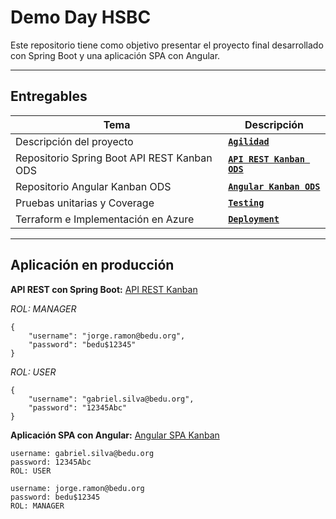 # Demo Day HSBC

Este repositorio tiene como objetivo presentar el proyecto final desarrollado con Spring Boot y una aplicación SPA con Angular.

---

## Entregables

| Tema                                        | Descripción                                                              |
|---------------------------------------------|--------------------------------------------------------------------------|
| Descripción del proyecto                    | [**`Agilidad`**](./agilidad)                                             |
| Repositorio Spring Boot API REST Kanban ODS | [**`API REST Kanban ODS`**](https://github.com/GabrielSilvaMx/ODS)       |
| Repositorio Angular Kanban ODS              | [**`Angular Kanban ODS`**](https://github.com/GabrielSilvaMx/kanbanODS)  |
| Pruebas unitarias y Coverage                | [**`Testing`**](./Testing)                                               |
| Terraform e Implementación en Azure         | [**`Deployment`**](./Deployment)                                         |


---

## Aplicación en producción

**API REST con Spring Boot:**  [API REST Kanban](https://java-odsapi-14633.azurewebsites.net)


*ROL: MANAGER*
```
{
    "username": "jorge.ramon@bedu.org",
    "password": "bedu$12345"
}
```

*ROL: USER*
```
{
    "username": "gabriel.silva@bedu.org",
    "password": "12345Abc"
}
```

**Aplicación SPA con Angular:** [Angular SPA Kanban](https://webapp-ods-14633.azurewebsites.net)

```
username: gabriel.silva@bedu.org
password: 12345Abc
ROL: USER

username: jorge.ramon@bedu.org
password: bedu$12345
ROL: MANAGER
```